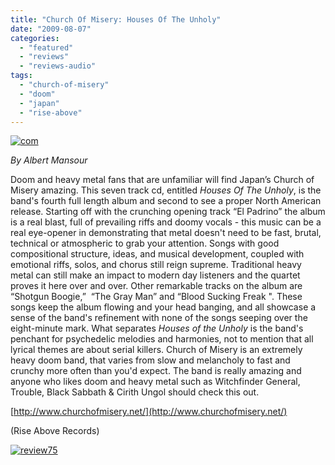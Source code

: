 ```yaml
---
title: "Church Of Misery: Houses Of The Unholy"
date: "2009-08-07"
categories: 
  - "featured"
  - "reviews"
  - "reviews-audio"
tags: 
  - "church-of-misery"
  - "doom"
  - "japan"
  - "rise-above"
---
```


[![com](http://www.hellbound.ca/wp-content/uploads/2009/08/com-300x300.jpg "com")](http://www.hellbound.ca/wp-content/uploads/2009/08/com.jpg)

_By Albert Mansour_

Doom and heavy metal fans that are unfamiliar will find Japan’s Church of Misery amazing. This seven track cd, entitled _Houses Of The Unholy_, is the band's fourth full length album and second to see a proper North American release. Starting off with the crunching opening track “El Padrino” the album is a real blast, full of prevailing riffs and doomy vocals - this music can be a real eye-opener in demonstrating that metal doesn't need to be fast, brutal, technical or atmospheric to grab your attention. Songs with good compositional structure, ideas, and musical development, coupled with emotional riffs, solos, and chorus still reign supreme. Traditional heavy metal can still make an impact to modern day listeners and the quartet proves it here over and over. Other remarkable tracks on the album are “Shotgun Boogie,”  “The Gray Man” and “Blood Sucking Freak ". These songs keep the album flowing and your head banging, and all showcase a sense of the band's refinement with none of the songs seeping over the eight-minute mark. What separates _Houses of the Unholy_ is the band's penchant for psychedelic melodies and harmonies, not to mention that all lyrical themes are about serial killers. Church of Misery is an extremely heavy doom band, that varies from slow and melancholy to fast and crunchy more often than you'd expect. The band is really amazing and anyone who likes doom and heavy metal such as Witchfinder General, Trouble, Black Sabbath & Cirith Ungol should check this out.

[http://www.churchofmisery.net/](http://www.churchofmisery.net/)

(Rise Above Records)

[![review75](http://www.hellbound.ca/wp-content/uploads/2009/06/review753.png "review75")](http://www.hellbound.ca/wp-content/uploads/2009/06/review753.png)
